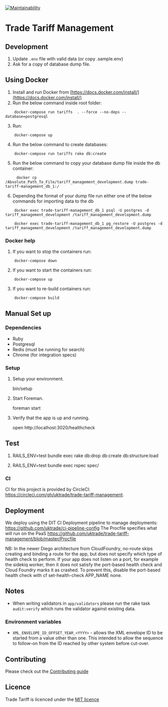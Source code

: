 [![Maintainability](https://api.codeclimate.com/v1/badges/4a91c7c33582ec9ea2fd/maintainability)](https://codeclimate.com/github/uktrade/trade-tariff-management/maintainability)

# Trade Tariff Management

## Development

1. Update `.env` file with valid data (or copy .sample.env)
2. Ask for a copy of database dump file.

## Using Docker
1. Install and run Docker from [https://docs.docker.com/install/](https://docs.docker.com/install/)
2. Run the below command inside root folder:
```
    docker-compose run tariffs  . --force --no-deps --database=postgresql
```
3. Run:
```
    docker-compose up
```
4. Run the below command to create databases:
```
    docker-compose run tariffs rake db:create
```
5. Run the below command to copy your database dump file inside the db container:
```
     docker cp /Absolute_Path_To_File/tariff_management_development.dump trade-tariff-management_db_1:/
```
6. Depending the format of your dump file run either one of the below commands for
  importing data to the db
```
    docker exec trade-tariff-management_db_1 psql -U postgres -d tariff_management_development /tariff_management_development.dump
```

```
    docker exec trade-tariff-management_db_1 pg_restore -U postgres -d tariff_management_development /tariff_management_development.dump
```

### Docker help
1. If you want to stop the containers run:
```
    docker-compose down
```
2. If you want to start the containers run:
```
    docker-compose up
```
3. If you want to re-build containers run:
```
    docker-compose build
```

## Manual Set up

### Dependencies

  - Ruby
  - Postgresql
  - Redis (must be running for search)
  - Chrome (for integration specs)

### Setup

1. Setup your environment.

    bin/setup

2. Start Foreman.

    foreman start

3. Verify that the app is up and running.

    open http://localhost:3020/healthcheck

## Test

1. RAILS_ENV=test bundle exec rake db:drop db:create db:structure:load

2. RAILS_ENV=test bundle exec rspec spec/

### CI

CI for this project is provided by CircleCI: https://circleci.com/gh/uktrade/trade-tariff-management.


## Deployment

We deploy using the DIT CI Deployment pipeline to manage deployments:
https://github.com/uktrade/ci-pipeline-config
The Procfile specifies what will run on the PaaS https://github.com/uktrade/trade-tariff-management/blob/master/Procfile

NB: In the newer Diego architecture from CloudFoundry, no-route skips creating and binding a route for the app, but does not specify which type of health check to perform. If your app does not listen on a port, for example the sidekiq worker, then it does not satisfy the port-based health check and Cloud Foundry marks it as crashed. To prevent this, disable the port-based health check with cf set-health-check APP_NAME none.

## Notes

* When writing validators in `app/validators` please run the rake task
`audit:verify` which runs the validator against existing data.

### Environment variables

- `XML_ENVELOPE_ID_OFFSET_YEAR_<YYYY>` - allows the XML envelope ID to be
  started from a value other than one. This intended to allow the sequence to
  follow-on from the ID reached by other system before cut-over.

## Contributing

Please check out the [Contributing guide](https://github.com/uktrade/trade-tariff-management/blob/master/CONTRIBUTING.md)

## Licence

Trade Tariff is licenced under the [MIT licence](https://github.com/uktrade/trade-tariff-management/blob/master/LICENCE.txt)
